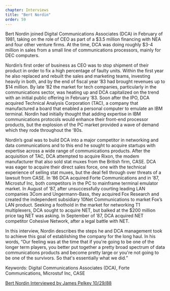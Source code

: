 ```yaml
---
chapter: Interviews
title: "Bert Nordin"
order: 59
---
```


Bert Nordin joined Digital Communications Associates (DCA) in February of 1981, taking on the role of CEO as part of a $3.5 million financing with NEA and four other venture firms. At the time, DCA was doing roughly $3-4 million in sales from a small line of communications processors, mainly for DEC computers.

Nordin’s first order of business as CEO was to stop shipment of their product in order to fix a high percentage of faulty units. Within the first year he also replaced and rebuilt the sales and marketing teams, investing heavily in both, and by the end of fiscal year ’83 had brought revenues up to $14 million. By late ’82 the market for tech companies, particularly in the communications sector, was heating up and DCA capitalized on the trend with an initial public offering in February ’83. Soon after the IPO, DCA acquired Technical Analysis Corporation (TAC), a company that manufactured a board that enabled a personal computer to emulate an IBM terminal. Nordin had initially thought that adding expertise in IBM communications protocols would enhance their front-end processor products, but the explosion of the PC market provided a wave of demand which they rode throughout the ‘80s.

Nordin’s goal was to build DCA into a major competitor in networking and data communications and to this end he sought to acquire startups with expertise across a wide range of communications products. After the acquisition of TAC, DCA attempted to acquire Rixon, the modem manufacturer that also sold stat muxes from the British firm, CASE. DCA was eager to acquire their direct sales force, one with the technical experience of selling stat muxes, but the deal fell through over threats of a lawsuit from CASE. In ’86 DCA acquired Forte Communications and in ’87, Microstuf Inc, both competitors in the PC to mainframe terminal emulator market. In August of ’87, after unsuccessfully courting leading LAN companies 3Com and Ungermann-Bass, they acquired Fox Research and created the independent subsidiary 10Net Communications to market Fox’s LAN product. Seeking a foothold in the market for networking T1 multiplexers, DCA sought to acquire NET, but balked at the $200 million price tag NET was asking. In September of ’87, DCA acquired NET competitor Cohesive Network, after a legal battle with NET.

In this interview, Nordin describes the steps he and DCA management took to achieve this goal of establishing the company for the long haul. In his words, “Our feeling was at the time that if you're going to be one of the longer term players, you better put together a pretty broad spectrum of data communications products and become pretty large or you're not going to be one of the survivors. So that's essentially what we did.”

Keywords: Digital Communications Associates (DCA), Forte Communications, Microstuf Inc, CASE

[Bert Nordin Interviewed by James Pelkey 10/29/88](https://archive.computerhistory.org/resources/access/text/2020/03/102792036-05-01-acc.pdf)
